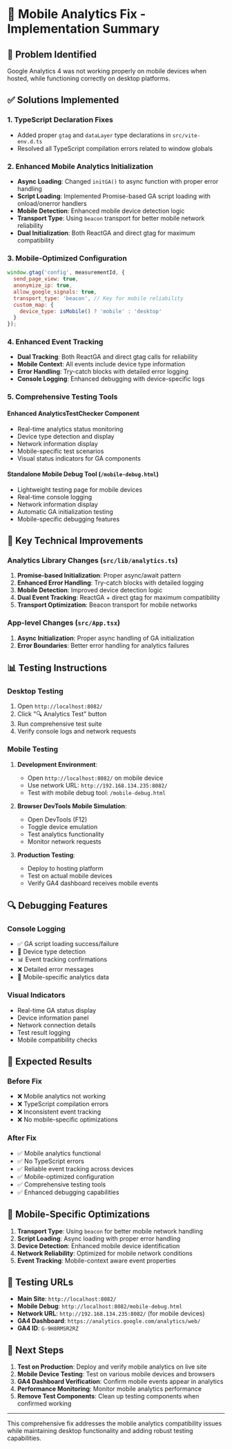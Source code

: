 # 📱 Mobile Analytics Fix - Implementation Summary

## 🎯 Problem Identified
Google Analytics 4 was not working properly on mobile devices when hosted, while functioning correctly on desktop platforms.

## ✅ Solutions Implemented

### 1. **TypeScript Declaration Fixes**
- Added proper `gtag` and `dataLayer` type declarations in `src/vite-env.d.ts`
- Resolved all TypeScript compilation errors related to window globals

### 2. **Enhanced Mobile Analytics Initialization**
- **Async Loading**: Changed `initGA()` to async function with proper error handling
- **Script Loading**: Implemented Promise-based GA script loading with onload/onerror handlers
- **Mobile Detection**: Enhanced mobile device detection logic
- **Transport Type**: Using `beacon` transport for better mobile network reliability
- **Dual Initialization**: Both ReactGA and direct gtag for maximum compatibility

### 3. **Mobile-Optimized Configuration**
```javascript
window.gtag('config', measurementId, {
  send_page_view: true,
  anonymize_ip: true,
  allow_google_signals: true,
  transport_type: 'beacon', // Key for mobile reliability
  custom_map: {
    device_type: isMobile() ? 'mobile' : 'desktop'
  }
});
```

### 4. **Enhanced Event Tracking**
- **Dual Tracking**: Both ReactGA and direct gtag calls for reliability
- **Mobile Context**: All events include device type information
- **Error Handling**: Try-catch blocks with detailed error logging
- **Console Logging**: Enhanced debugging with device-specific logs

### 5. **Comprehensive Testing Tools**

#### **Enhanced AnalyticsTestChecker Component**
- Real-time analytics status monitoring
- Device type detection and display
- Network information display
- Mobile-specific test scenarios
- Visual status indicators for GA components

#### **Standalone Mobile Debug Tool** (`/mobile-debug.html`)
- Lightweight testing page for mobile devices
- Real-time console logging
- Network information display
- Automatic GA initialization testing
- Mobile-specific debugging features

## 🔧 Key Technical Improvements

### **Analytics Library Changes (`src/lib/analytics.ts`)**
1. **Promise-based Initialization**: Proper async/await pattern
2. **Enhanced Error Handling**: Try-catch blocks with detailed logging
3. **Mobile Detection**: Improved device detection logic
4. **Dual Event Tracking**: ReactGA + direct gtag for maximum compatibility
5. **Transport Optimization**: Beacon transport for mobile networks

### **App-level Changes (`src/App.tsx`)**
1. **Async Initialization**: Proper async handling of GA initialization
2. **Error Boundaries**: Better error handling for analytics failures

## 📊 Testing Instructions

### **Desktop Testing**
1. Open `http://localhost:8082/`
2. Click "🔍 Analytics Test" button
3. Run comprehensive test suite
4. Verify console logs and network requests

### **Mobile Testing**
1. **Development Environment**:
   - Open `http://localhost:8082/` on mobile device
   - Use network URL: `http://192.168.134.235:8082/`
   - Test with mobile debug tool: `/mobile-debug.html`

2. **Browser DevTools Mobile Simulation**:
   - Open DevTools (F12)
   - Toggle device emulation
   - Test analytics functionality
   - Monitor network requests

3. **Production Testing**:
   - Deploy to hosting platform
   - Test on actual mobile devices
   - Verify GA4 dashboard receives mobile events

## 🔍 Debugging Features

### **Console Logging**
- ✅ GA script loading success/failure
- 📱 Device type detection
- 📊 Event tracking confirmations
- ❌ Detailed error messages
- 🎯 Mobile-specific analytics data

### **Visual Indicators**
- Real-time GA status display
- Device information panel
- Network connection details
- Test result logging
- Mobile compatibility checks

## 🚀 Expected Results

### **Before Fix**
- ❌ Mobile analytics not working
- ❌ TypeScript compilation errors
- ❌ Inconsistent event tracking
- ❌ No mobile-specific optimizations

### **After Fix**
- ✅ Mobile analytics functional
- ✅ No TypeScript errors
- ✅ Reliable event tracking across devices
- ✅ Mobile-optimized configuration
- ✅ Comprehensive testing tools
- ✅ Enhanced debugging capabilities

## 📱 Mobile-Specific Optimizations

1. **Transport Type**: Using `beacon` for better mobile network handling
2. **Script Loading**: Async loading with proper error handling
3. **Device Detection**: Enhanced mobile device identification
4. **Network Reliability**: Optimized for mobile network conditions
5. **Event Tracking**: Mobile-context aware event properties

## 🔗 Testing URLs

- **Main Site**: `http://localhost:8082/`
- **Mobile Debug**: `http://localhost:8082/mobile-debug.html`
- **Network URL**: `http://192.168.134.235:8082/` (for mobile devices)
- **GA4 Dashboard**: `https://analytics.google.com/analytics/web/`
- **GA4 ID**: `G-9H8RMSR2RZ`

## 🎉 Next Steps

1. **Test on Production**: Deploy and verify mobile analytics on live site
2. **Mobile Device Testing**: Test on various mobile devices and browsers
3. **GA4 Dashboard Verification**: Confirm mobile events appear in analytics
4. **Performance Monitoring**: Monitor mobile analytics performance
5. **Remove Test Components**: Clean up testing components when confirmed working

---

This comprehensive fix addresses the mobile analytics compatibility issues while maintaining desktop functionality and adding robust testing capabilities.
